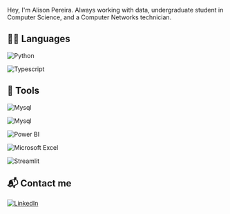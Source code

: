 
Hey, I'm Alison Pereira. Always working with data, undergraduate student in Computer Science, and a Computer Networks technician. 

## 👨‍💻 Languages

![Python](https://img.shields.io/badge/PYTHON-3776AB?style=for-the-badge&logo=python&logoColor=white)

![Typescript](https://img.shields.io/badge/TypeScript-3178C6?style=for-the-badge&logo=typescript&logoColor=white)

## 💼 Tools

![Mysql](https://img.shields.io/badge/-Pandas-150458?style=for-the-badge&logo=pandas)

![Mysql](https://img.shields.io/badge/MySQL-4479A1?style=for-the-badge&logo=mysql&logoColor=white)

![Power BI](https://img.shields.io/badge/POWER%20BI-F2C811?style=for-the-badge&logo=powerbi&logoColor=black)

![Microsoft Excel](https://img.shields.io/badge/MICROSOFT%20EXCEL-217346?style=for-the-badge&logo=microsoftexcel&logoColor=white)

![Streamlit](https://img.shields.io/badge/-Streamlit-FF4B4B?style=for-the-badge&logo=microsoftexcel&logo=streamlit&logoColor=white)


## 📬 Contact me

[![LinkedIn](https://img.shields.io/badge/LinkedIn-0A66C2?style=for-the-badge&logo=linkedin&logoColor=white)](https://www.linkedin.com/in/alisondev/)

